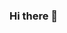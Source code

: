 ### Hi there 👋

<!--
**imhawk/imhawk** is a ✨ _special_ ✨ repository because its `README.md` (this file) appears on your GitHub profile.

Here are some ideas to get you started:

###- 🔭 I’m currently working on github
- 🌱 I’m currently learning git
- 👯 I’m looking to collaborate on projects
- 🤔 I’m looking for help with english
- 💬 Ask me about music
- 📫 How to reach me: 1234
- 😄 Pronouns: him
- ⚡ Fun fact: who cares
